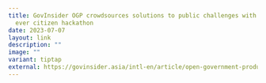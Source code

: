 ```yaml
---
title: GovInsider OGP crowdsources solutions to public challenges with first
  ever citizen hackathon
date: 2023-07-07
layout: link
description: ""
image: ""
variant: tiptap
external: https://govinsider.asia/intl-en/article/open-government-products-crowdsources-solutions-to-public-challenges-with-first-ever-citizen-hackathon
---
```

